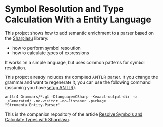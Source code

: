 # Symbol Resolution and Type Calculation With a Entity Language

This project shows how to add semantic enrichment to a parser based on the [Sharplasu](https://github.com/Strumenta/sharplasu) library:
- how to perform symbol resolution
- how to calculate types of expressions

It works on a simple language, but uses common patterns for symbol resolution.

This project already includes the compiled ANTLR parser. If you change the grammar and want to regenerate it, you can use the following command (assuming you have [setup ANTLR](https://tomassetti.me/antlr-mega-tutorial/#chapter19)).

```
antlr4 Grammars/*.g4 -Dlanguage=CSharp -Xexact-output-dir -o ./Generated/ -no-visitor -no-listener -package "Strumenta.Entity.Parser"
```

This is the companion repository of the article [Resolve Symbols and Calculate Types with Sharplasu](https://tomassetti.me/resolve-symbols-and-calculate-types-with-sharplasu/).
